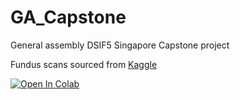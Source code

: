 # GA_Capstone
General assembly DSIF5 Singapore Capstone project

Fundus scans sourced from [Kaggle](https://www.kaggle.com/datasets/sshikamaru/glaucoma-detection)

[![Open In Colab](https://colab.research.google.com/assets/colab-badge.svg)](https://colab.research.google.com/github/yxmauw/GA_Capstone/blob/main/Code.ipynb)
